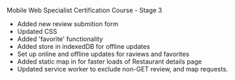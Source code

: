 Mobile Web Specialist Certification Course - Stage 3

* Added new review submition form
* Updated CSS
* Added 'favorite' functionality
* Added store in indexedDB for offline updates
* Set up online and offline updates for raviews and favorites
* Added static map in for faster loads of Restaurant details page
* Updated service worker to exclude non-GET review, and map requests.